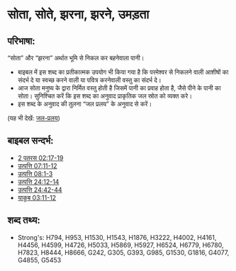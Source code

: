 # सोता, सोते, झरना, झरने, उमड़ता #

## परिभाषा: ##

“सोता” और “झरना” अर्थात भूमि से निकल कर बहनेवाला पानी।

* बाइबल में इस शब्द का प्रतीकात्मक उपयोग भी किया गया है कि परमेश्वर से निकलने वाली आशीषों का संदर्भ दे या स्वच्छ करने वाली या पवित्र करनेवाली वस्तु का संदर्भ दे।
* आज सोता मनुष्य के द्वारा निर्मित वस्तु होती है जिसमें पानी का प्रवाह होता है, जैसे पीने के पानी का सोता। सुनिश्चित करें कि इस शब्द का अनुवाद प्राकृतिक जल स्रोत को व्यक्त करे।
* इस शब्द के अनुवाद की तुलना “जल प्रलय” के अनुवाद से करें।

(यह भी देखें: [जल-प्रलय](../other/flood.md))

## बाइबल सन्दर्भ: ##

* [2 पतरस 02:17-19](rc://en/tn/help/2pe/02/17)
* [उत्पत्ति 07:11-12](rc://en/tn/help/gen/07/11)
* [उत्पत्ति 08:1-3](rc://en/tn/help/gen/08/01)
* [उत्पत्ति 24:12-14](rc://en/tn/help/gen/24/12)
* [उत्पत्ति 24:42-44](rc://en/tn/help/gen/24/42)
* [याकूब 03:11-12](rc://en/tn/help/jas/03/11)

## शब्द तथ्य: ##

* Strong's: H794, H953, H1530, H1543, H1876, H3222, H4002, H4161, H4456, H4599, H4726, H5033, H5869, H5927, H6524, H6779, H6780, H7823, H8444, H8666, G242, G305, G393, G985, G1530, G1816, G4077, G4855, G5453

